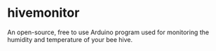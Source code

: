 # hivemonitor
An open-source, free to use Arduino program used for monitoring the humidity and temperature of your bee hive.
